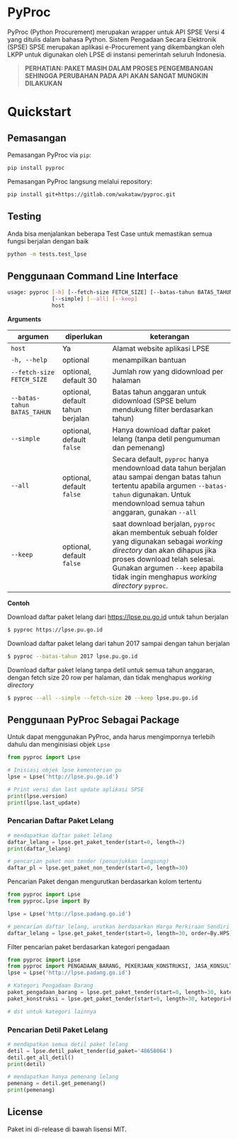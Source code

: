 # PyProc

PyProc (Python Procurement) merupakan wrapper untuk API SPSE Versi 4 yang ditulis dalam bahasa Python. Sistem Pengadaan Secara Elektronik (SPSE) SPSE merupakan aplikasi e-Procurement yang dikembangkan oleh LKPP untuk digunakan oleh LPSE di instansi pemerintah seluruh Indonesia.

> **PERHATIAN: PAKET MASIH DALAM PROSES PENGEMBANGAN SEHINGGA PERUBAHAN PADA API AKAN SANGAT MUNGKIN DILAKUKAN**

# Quickstart

## Pemasangan

Pemasangan PyProc via `pip`:
```bash
pip install pyproc
```

Pemasangan PyProc langsung melalui repository:
```bash
pip install git+https://gitlab.com/wakataw/pyproc.git
```

## Testing

Anda bisa menjalankan beberapa Test Case untuk memastikan semua fungsi berjalan dengan baik

```bash
python -m tests.test_lpse
```

## Penggunaan Command Line Interface

```bash
usage: pyproc [-h] [--fetch-size FETCH_SIZE] [--batas-tahun BATAS_TAHUN] 
              [--simple] [--all] [--keep]
              host

```
**Arguments**

argumen | diperlukan | keterangan
---|---|---
`host` | Ya | Alamat website aplikasi LPSE 
`-h, --help`| optional | menampilkan bantuan
`--fetch-size FETCH_SIZE` | optional, default 30 | Jumlah row yang didownload per halaman
`--batas-tahun BATAS_TAHUN` | optional, default tahun berjalan | Batas tahun anggaran untuk didownload (SPSE belum mendukung filter berdasarkan tahun)
`--simple` | optional, default `false` | Hanya download daftar paket lelang (tanpa detil pengumuman dan pemenang)
`--all` | optional, default `false` | Secara default, `pyproc` hanya mendownload data tahun berjalan atau sampai dengan batas tahun tertentu apabila argumen `--batas-tahun` digunakan. Untuk mendownload semua tahun anggaran, gunakan `--all`
`--keep` | optional, default `false` | saat download berjalan, `pyproc` akan membentuk sebuah folder yang digunakan sebagai *working directory* dan akan dihapus jika proses download telah selesai. Gunakan argumen `--keep` apabila tidak ingin menghapus *working directory* `pyproc`.

**Contoh**

Download daftar paket lelang dari https://lpse.pu.go.id untuk tahun berjalan
```bash
$ pyproc https://lpse.pu.go.id
```

Download daftar paket lelang dari tahun 2017 sampai dengan tahun berjalan
```bash
$ pyproc --batas-tahun 2017 lpse.pu.go.id 
```

Download daftar paket lelang tanpa detil untuk semua tahun anggaran, dengan fetch size 20 row per halaman, dan tidak menghapus *working directory*
```bash
$ pyproc --all --simple --fetch-size 20 --keep lpse.pu.go.id 
```

## Penggunaan PyProc Sebagai Package

Untuk dapat menggunakan PyProc, anda harus mengimpornya terlebih dahulu dan menginisiasi objek `Lpse`

```python
from pyproc import Lpse

# Inisiasi objek lpse kementerian pu
lpse = Lpse('http://lpse.pu.go.id')

# Print versi dan last update aplikasi SPSE
print(lpse.version)
print(lpse.last_update)
```

### Pencarian Daftar Paket Lelang

```python
# mendapatkan daftar paket lelang
daftar_lelang = lpse.get_paket_tender(start=0, length=2)
print(daftar_lelang)

# pencarian paket non tender (penunjukkan langsung)
daftar_pl = lpse.get_paket_non_tender(start=0, length=30)
```

Pencarian Paket dengan mengurutkan berdasarkan kolom tertentu
```python
from pyproc import Lpse
from pyproc.lpse import By

lpse = Lpse('http://lpse.padang.go.id')

# pencarian daftar lelang, urutkan berdasarkan Harga Perkiraan Sendiri
daftar_lelang = lpse.get_paket_tender(start=0, length=30, order=By.HPS)
```

Filter pencarian paket berdasarkan kategori pengadaan
```python
from pyproc import Lpse
from pyproc import PENGADAAN_BARANG, PEKERJAAN_KONSTRUKSI, JASA_KONSULTANSI, JASA_KONSULTANSI_PERORANGAN, JASA_LAINNYA
lpse = Lpse('http://lpse.padang.go.id')

# Kategori Pengadaan Barang
paket_pengadaan_barang = lpse.get_paket_tender(start=0, length=30, kategori=PENGADAAN_BARANG)
paket_konstruksi = lpse.get_paket_tender(start=0, length=30, kategori=PEKERJAAN_KONSTRUKSI)

# dst untuk kategori lainnya
```

### Pencarian Detil Paket Lelang

```python
# mendapatkan semua detil paket lelang
detil = lpse.detil_paket_tender(id_paket='48658064')
detil.get_all_detil()
print(detil)

# mendapatkan hanya pemenang lelang
pemenang = detil.get_pemenang()
print(pemenang)
```

## License
Paket ini di-release di bawah lisensi MIT.